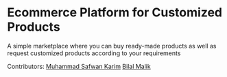 # Ecommerce Platform for Customized Products

A simple marketplace where you can buy ready-made products as well as request customized products according to your requirements

Contributors: [Muhammad Safwan Karim](https://github.com/msafwankarim) [Bilal Malik](https://github.com/bilal42011)
